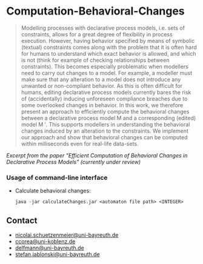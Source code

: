 # Computation-Behavioral-Changes

> Modelling processes with declarative process models, i.e. sets of constraints, allows for a great degree of flexibility in process execution. However, 
having behavior specified by means of symbolic (textual) constraints comes along with the problem that it is often hard for humans to understand which 
exact behavior is allowed, and which is not (think for example of checking relationships between constraints). This becomes especially problematic when 
modellers need to carry out changes to a model. For example, a modeller must make sure that any alteration to a model does not introduce any unwanted or 
non-compliant behavior. As this is often difficult for humans, editing declarative process models currently bares the risk of (accidentally) inducing 
unforeseen compliance breaches due to some overlooked changes in behavior. In this work, we therefore present an approach to efficiently compute the behavioral
changes between a declarative process model M and a corresponding (edited) model M ′. This supports modellers in understanding the behavioral changes induced 
by an alteration to the constraints. We implement our approach and show that behavioral changes can be computed within milliseconds even for real-life data-sets.

*Excerpt from the paper "Efficient Computation of Behavioral Changes in Declarative Process Models" (currently under review)*

### Usage of command-line interface

- Calculate behavioral changes:
    ```
    java -jar calculateChanges.jar <automaton file path> <INTEGER>
    ```
    
## Contact
- [nicolai.schuetzenmeier@uni-bayreuth.de](mailto:Nicolai.Schuetzenmeier@uni-bayreuth.de)
- [ccorea@uni-koblenz.de](mailto:ccorea@uni-koblenz.de)
- [delfmann@uni-bayreuth.de](mailto:delfmann@uni-koblenz.de)
- [stefan.jablonski@uni-bayreuth.de](mailto:stefan.jablonski@uni-bayreuth.de)


